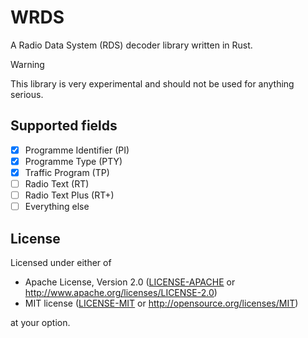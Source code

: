 # WRDS

A Radio Data System (RDS) decoder library written in Rust.

> [!WARNING]
> This library is very experimental and should not be used for anything serious.

## Supported fields
- [X] Programme Identifier (PI)
- [X] Programme Type (PTY)
- [X] Traffic Program (TP)
- [ ] Radio Text (RT)
- [ ] Radio Text Plus (RT+)
- [ ] Everything else

## License

Licensed under either of

- Apache License, Version 2.0 ([LICENSE-APACHE](LICENSE-APACHE) or
  http://www.apache.org/licenses/LICENSE-2.0)
- MIT license ([LICENSE-MIT](LICENSE-MIT) or http://opensource.org/licenses/MIT)

at your option.
